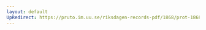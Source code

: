 ```yaml
---
layout: default
UpRedirect: https://pruto.im.uu.se/riksdagen-records-pdf/1868/prot-1868--ak--219/prot-1868--ak--219_014.pdf
---
```

